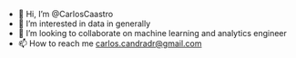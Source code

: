 - 👋 Hi, I’m @CarlosCaastro
- 👀 I’m interested in data in generally
- 💞️ I’m looking to collaborate on machine learning and analytics engineer 
- 📫 How to reach me carlos.candradr@gmail.com

<!---
CarlosCaastro/CarlosCaastro is a ✨ special ✨ repository because its `README.md` (this file) appears on your GitHub profile.
You can click the Preview link to take a look at your changes.
--->
